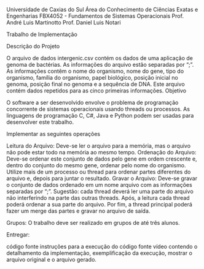 Universidade de Caxias do Sul
Área do Conhecimento de Ciências Exatas e Engenharias
FBX4052 - Fundamentos de Sistemas Operacionais
Prof. André Luis Martinotto
Prof. Daniel Luis Notari

Trabalho de Implementação

Descrição do Projeto

O arquivo de dados intergenic.csv contém os dados de uma aplicação de genoma de bactérias. As informações do arquivo estão separadas por “;”. As informações contêm o nome do organismo, nome do gene, tipo do organismo, família do organismo, papel biológico, posição inicial no genoma, posição final no genoma e a sequência de DNA. Este arquivo contém dados repetidos para as cinco primeiras informações.
Objetivo

O software a ser desenvolvido envolve o problema de programação concorrente de sistemas operacionais usando threads ou processos. As linguagens de programação C, C#, Java e Python podem ser usadas para desenvolver este trabalho.

Implementar as seguintes operações

Leitura do Arquivo: Deve-se ler o arquivo para a memória, mas o arquivo não pode estar todo na memória ao mesmo tempo.
Ordenação do Arquivo: Deve-se ordenar este conjunto de dados pelo gene em ordem crescente e, dentro do conjunto do mesmo gene, ordenar pelo nome do organismo. Utilize mais de um processo ou thread para ordenar partes diferentes do arquivo e, depois para juntar o resultado.
Gravar o Arquivo: Deve-se gravar o conjunto de dados ordenado em um nome arquivo com as informações separadas por “;”.
Sugestão: cada thread deverá ler uma parte do arquivo não interferindo na parte das outras threads. Após, a leitura cada thread poderá ordenar a sua parte do arquivo. Por fim, a thread principal poderá fazer um merge das partes e gravar no arquivo de saída.

Grupos: O trabalho deve ser realizado em grupos de até três alunos.

Entregar:

código fonte
instruções para a execução do código fonte
vídeo contendo o detalhamento da implementação, exemplificação da execução, mostrar o arquivo original e o arquivo gerado.
